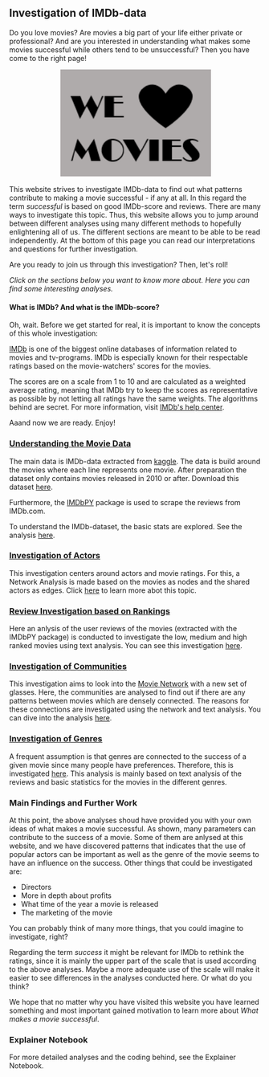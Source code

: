 ## Investigation of IMDb-data

Do you love movies? Are movies a big part of your life either private or professional? And are you interested in understanding what makes some movies successful while others tend to be unsuccessful? Then you have come to the right page!

<figure style="text-align: center;">
  <img src="./images/WeLoveMovies.png" width="300" />
</figure>

This website strives to investigate IMDb-data to find out what patterns contribute to making a movie successful - if any at all. In this regard the term *successful* is based on good IMDb-score and reviews. There are many ways to investigate this topic. Thus, this website allows you to jump around between different analyses using many different methods to hopefully enlightening all of us. The different sections are meant to be able to be read independently. At the bottom of this page you can read our interpretations and questions for further investigation.

Are you ready to join us through this investigation? Then, let's roll!

*Click on the sections below you want to know more about. Here you can find some interesting analyses.*

#### What is IMDb? And what is the IMDb-score?
Oh, wait. Before we get started for real, it is important to know the concepts of this whole investigation:

[IMDb](https://www.imdb.com/) is one of the biggest online databases of information related to movies and tv-programs. IMDb is especially known for their respectable ratings based on the movie-watchers' scores for the movies. 

The scores are on a scale from 1 to 10 and are calculated as a weighted average rating, meaning that IMDb try to keep the scores as representative as possible by not letting all ratings have the same weights. The algorithms behind are secret. For more information, visit [IMDb's help center](https://help.imdb.com/article/imdb/track-movies-tv/ratings-faq/G67Y87TFYYP6TWAV#).

Aaand now we are ready. Enjoy!

### [Understanding the Movie Data](https://lauramarott.github.io/SocialGraphs/BasicStats)

The main data is IMDb-data extracted from [kaggle](https://www.kaggle.com/carolzhangdc/imdb-5000-movie-dataset). The data is build around the movies where each line represents one movie.
After preparation the dataset only contains movies released in 2010 or after. Download this dataset [here](https://github.com/LauraMarott/SocialGraphs/blob/master/dataset.csv).

Furthermore, the [IMDbPY](https://imdbpy.github.io/) package is used to scrape the reviews from IMDb.com. 

To understand the IMDb-dataset, the basic stats are explored. See the analysis [here](https://lauramarott.github.io/SocialGraphs/BasicStats).

### [Investigation of Actors](https://lauramarott.github.io/SocialGraphs/Actors)

This investigation centers around actors and movie ratings. For this, a Network Analysis is made based on the movies as nodes and the shared actors as edges. Click [here](https://lauramarott.github.io/SocialGraphs/Actors) to learn more abot this topic.

### [Review Investigation based on Rankings](https://lauramarott.github.io/SocialGraphs/RankingReviews)

Here an anlysis of the user reviews of the movies (extracted with the IMDbPY package) is conducted to investigate the low, medium and high ranked movies using text analysis. You can see this investigation [here](https://lauramarott.github.io/SocialGraphs/RankingReviews).

### [Investigation of Communities](https://lauramarott.github.io/SocialGraphs/Community)

This investigation aims to look into the [Movie Network](https://lauramarott.github.io/SocialGraphs/Actors) with a new set of glasses. Here, the communities are analysed to find out if there are any patterns between movies which are densely connected. 
The reasons for these connections are investigated using the network and text analysis. You can dive into the analysis [here](https://lauramarott.github.io/SocialGraphs/Community).

### [Investigation of Genres](https://lauramarott.github.io/SocialGraphs/Genres)

A frequent assumption is that genres are connected to the success of a given movie since many people have preferences. Therefore, this is investigated [here](https://lauramarott.github.io/SocialGraphs/Genres). This analysis is mainly based on text analysis of the reviews and basic statistics for the movies in the different genres.

### Main Findings and Further Work

At this point, the above analyses shoud have provided you with your own ideas of what makes a movie successful. As shown, many parameters can contribute to the success of a movie. Some of them are anlysed at this website, and we have discovered patterns that indicates that the use of popular actors can be important as well as the genre of the movie seems to have an influence on the success. 
Other things that could be investigated are:
* Directors
* More in depth about profits
* What time of the year a movie is released
* The marketing of the movie

You can probably think of many more things, that you could imagine to investigate, right? 

Regarding the term *success* it might be relevant for IMDb to rethink the ratings, since it is mainly the upper part of the scale that is used according to the above analyses. Maybe a more adequate use of the scale will make it easier to see differences in the analyses conducted here. Or what do you think? 

We hope that no matter why you have visited this website you have learned something and most important gained motivation to learn more about *What makes a movie successful*.

### Explainer Notebook

For more detailed analyses and the coding behind, see the Explainer Notebook. 
